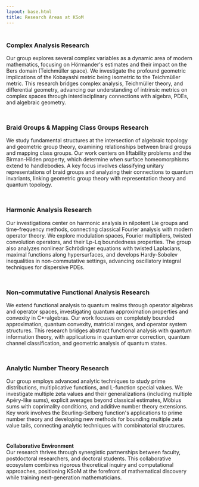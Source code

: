 ```yaml
---
layout: base.html
title: Research Areas at KSoM
---
```


<div class="modal-research-cards-container" style="display: flex; flex-direction: column; gap: 0.75rem; margin-top: 1.2rem;">
            <div class="modal-research-card" style="cursor: default; transform: none; box-shadow: none; border-bottom: none;">
                <h3>Complex Analysis Research</h3>
                <p>Our group explores several complex variables as a dynamic area of modern mathematics, focusing on Hörmander's estimates and their impact on the Bers domain (Teichmüller space). We investigate the profound geometric implications of the Kobayashi metric being isometric to the Teichmüller metric. This research bridges complex analysis, Teichmüller theory, and differential geometry, advancing our understanding of intrinsic metrics on complex spaces through interdisciplinary connections with algebra, PDEs, and algebraic geometry.</p>
            </div>
            <div class="modal-research-card" style="cursor: default; transform: none; box-shadow: none; border-bottom: none;">
                <h3>Braid Groups & Mapping Class Groups Research</h3>
                <p>We study fundamental structures at the intersection of algebraic topology and geometric group theory, examining relationships between braid groups and mapping class groups. Our work centers on liftability problems and the Birman-Hilden property, which determine when surface homeomorphisms extend to handlebodies. A key focus involves classifying unitary representations of braid groups and analyzing their connections to quantum invariants, linking geometric group theory with representation theory and quantum topology.</p>
            </div>
            <div class="modal-research-card" style="cursor: default; transform: none; box-shadow: none; border-bottom: none;">
                <h3>Harmonic Analysis Research</h3>
                <p>Our investigations center on harmonic analysis in nilpotent Lie groups and time-frequency methods, connecting classical Fourier analysis with modern operator theory. We explore modulation spaces, Fourier multipliers, twisted convolution operators, and their Lp-Lq boundedness properties. The group also analyzes nonlinear Schrödinger equations with twisted Laplacians, maximal functions along hypersurfaces, and develops Hardy-Sobolev inequalities in non-commutative settings, advancing oscillatory integral techniques for dispersive PDEs.</p>
            </div>
            <div class="modal-research-card" style="cursor: default; transform: none; box-shadow: none; border-bottom: none;">
                <h3>Non-commutative Functional Analysis Research</h3>
                <p>We extend functional analysis to quantum realms through operator algebras and operator spaces, investigating quantum approximation properties and convexity in C*-algebras. Our work focuses on completely bounded approximation, quantum convexity, matricial ranges, and operator system structures. This research bridges abstract functional analysis with quantum information theory, with applications in quantum error correction, quantum channel classification, and geometric analysis of quantum states.</p>
            </div>
            <div class="modal-research-card" style="cursor: default; transform: none; box-shadow: none; border-bottom: none;">
                <h3>Analytic Number Theory Research</h3>
                <p>Our group employs advanced analytic techniques to study prime distributions, multiplicative functions, and L-function special values. We investigate multiple zeta values and their generalizations (including multiple Apéry-like sums), explicit averages beyond classical estimates, Möbius sums with coprimality conditions, and additive number theory extensions. Key work involves the Beurling-Selberg function's applications to prime number theory and developing new methods for bounding multiple zeta value tails, connecting analytic techniques with combinatorial structures.</p>
            </div>
        </div>
        <p style="margin-top: 1.5rem;"><strong>Collaborative Environment</strong><br/>Our research thrives through synergistic partnerships between faculty, postdoctoral researchers, and doctoral students. This collaborative ecosystem combines rigorous theoretical inquiry and computational approaches, positioning KSoM at the forefront of mathematical discovery while training next-generation mathematicians.</p>
    </div>
</section>
